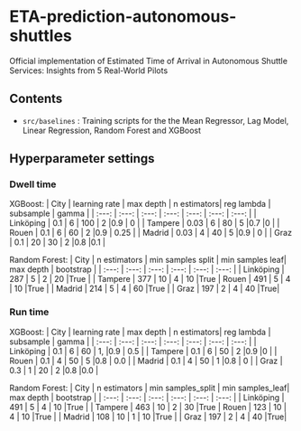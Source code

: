 # ETA-prediction-autonomous-shuttles

Official implementation of Estimated Time of Arrival in Autonomous Shuttle Services: Insights from 5 Real-World Pilots

## Contents

* `src/baselines` : Training scripts for the the Mean Regressor, Lag Model, Linear Regression, Random Forest and XGBoost


## Hyperparameter settings 

### Dwell time 

XGBoost: 
| City | learning rate    | max depth    |  n estimators| reg lambda | subsample  | gamma |
| :---:   | :---:           | :---: |        :---: |       :---: |      :---: |  :---: |
| Linköping |   0.1   | 6   | 100  | 2  |0.9 | 0 |
| Tampere  |   0.03   | 6   | 80  | 5  |0.7 |0 |
| Rouen |   0.1   | 6   | 60  | 2  |0.9 |  0.25 |
| Madrid |   0.03   | 4   | 40  | 5  |0.9 |  0 |
| Graz |   0.1   | 20  | 30  | 2  |0.8 |0.1 |


Random Forest: 
| City | n estimators    | min samples split    |  min samples leaf| max depth | bootstrap  |
| :---:   | :---:           | :---: |        :---: |       :---: |      :---: | 
| Linköping |   287  | 5   | 2  | 20  |True |
| Tampere  |   377   | 10  |  4  | 10 |True 
| Rouen |   491  | 5   | 4  | 10  |True |
| Madrid |   214   |  5   | 4  | 60  |True |
| Graz |   197   | 2  | 4  | 40  |True|

### Run time 

XGBoost: 
| City | learning rate    | max depth    |  n estimators| reg lambda | subsample  | gamma |
| :---:   | :---:           | :---: |        :---: |       :---: |      :---: |  :---: |
| Linköping |   0.1   | 6   | 60  | 1, |0.9 | 0.5 |
| Tampere  |   0.1   | 6   | 50  | 2  |0.9 |0 |
| Rouen |   0.1   | 4   | 50  | 5  |0.8 |  0.0 |
| Madrid |   0.1   | 4   | 50  | 1  |0.8 |  0 |
| Graz |   0.3   | 1  | 20  | 2  |0.8 |0.0 |


Random Forest: 
| City | n estimators    | min samples_split    |  min samples_leaf| max depth | bootstrap  |
| :---:   | :---:           | :---: |        :---: |       :---: |      :---: | 
| Linköping |   491  | 5   | 4  | 10  |True |
| Tampere  |   463   | 10  | 2  | 30 |True 
| Rouen |   123  | 10   | 4  | 10  |True |
| Madrid |   108   |  10   |  1  | 10  |True |
| Graz |   197   | 2  | 4  | 40  |True|

